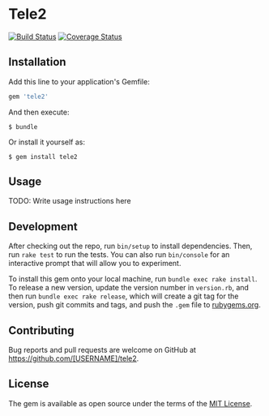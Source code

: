 # Tele2

[![Build Status](https://travis-ci.org/seblindberg/ruby-tele2.svg?branch=master)](https://travis-ci.org/seblindberg/ruby-tele2)
[![Coverage Status](https://coveralls.io/repos/github/seblindberg/ruby-tele2/badge.svg?branch=master)](https://coveralls.io/github/seblindberg/ruby-tele2?branch=master)

## Installation

Add this line to your application's Gemfile:

```ruby
gem 'tele2'
```

And then execute:

    $ bundle

Or install it yourself as:

    $ gem install tele2

## Usage

TODO: Write usage instructions here

## Development

After checking out the repo, run `bin/setup` to install dependencies. Then, run `rake test` to run the tests. You can also run `bin/console` for an interactive prompt that will allow you to experiment.

To install this gem onto your local machine, run `bundle exec rake install`. To release a new version, update the version number in `version.rb`, and then run `bundle exec rake release`, which will create a git tag for the version, push git commits and tags, and push the `.gem` file to [rubygems.org](https://rubygems.org).

## Contributing

Bug reports and pull requests are welcome on GitHub at https://github.com/[USERNAME]/tele2.


## License

The gem is available as open source under the terms of the [MIT License](http://opensource.org/licenses/MIT).

